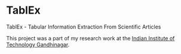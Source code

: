 # TablEx
TablEx - Tabular Information Extraction From Scientific Articles

This project was a part of my research work at the [Indian Institute of Technology Gandhinagar](https://iitgn.ac.in/).
